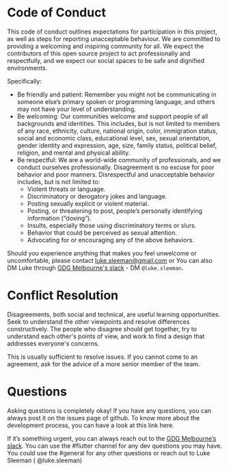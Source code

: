 # Code of Conduct

This code of conduct outlines expectations for participation in this project, as well as steps for reporting unacceptable behaviour. We are committed to providing a welcoming and inspiring community for all. We expect the contributors of this open source project to act professionally and respectfully, and we expect our social spaces to be safe and dignified environments.

Specifically:

- Be friendly and patient: Remember you might not be communicating in someone else’s primary spoken or programming language, and others may not have your level of understanding.
- Be welcoming: Our communities welcome and support people of all backgrounds and identities. This includes, but is not limited to members of any race, ethnicity, culture, national origin, color, immigration status, social and economic class, educational level, sex, sexual orientation, gender identity and expression, age, size, family status, political belief, religion, and mental and physical ability.
- Be respectful: We are a world-wide community of professionals, and we conduct ourselves professionally. Disagreement is no excuse for poor behavior and poor manners. Disrespectful and unacceptable behavior includes, but is not limited to:
    - Violent threats or language.
    - Discriminatory or derogatory jokes and language.
    - Posting sexually explicit or violent material.
    - Posting, or threatening to post, people’s personally identifying information (“doxing”).
    - Insults, especially those using discriminatory terms or slurs.
    - Behavior that could be perceived as sexual attention.
    - Advocating for or encouraging any of the above behaviors.

Should you experience anything that makes you feel unwelcome or uncomfortable, please contact luke.sleeman@gmail.com or You can also DM Luke through [GDG Melbourne's slack](http://bit.ly/join_gdgslack) - DM `@luke.sleeman`.

# Conflict Resolution

Disagreements, both social and technical, are useful learning opportunities. Seek to understand the other viewpoints and resolve differences constructively. The people who disagree should get together, try to understand each other's points of view, and work to find a design that addresses everyone's concerns.

This is usually sufficient to resolve issues. If you cannot come to an agreement, ask for the advice of a more senior member of the team.



# Questions

Asking questions is completely okay! If you have any questions, you can always post it on the issues page of github. To know more about the development process, you can have a look at this link here.

If it’s something urgent, you can always reach out to the [GDG Melbourne’s slack](http://bit.ly/join_gdgslack). You can use the #flutter channel for any dev questions you may have. You could use the #general for any other questions or reach out to Luke Sleeman ( @luke.sleeman) 

